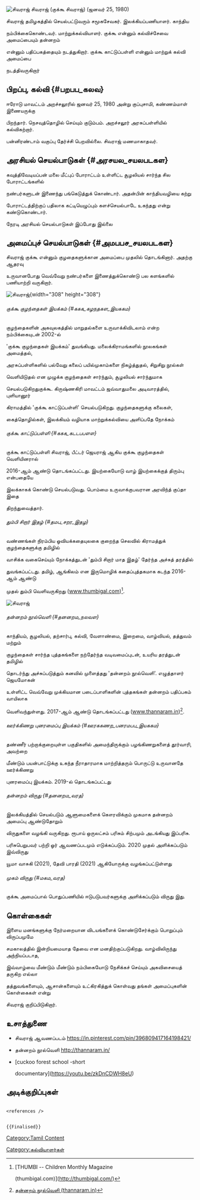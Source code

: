 ![சிவராஜ்](Sivaraj.jpg "சிவராஜ்") சிவராஜ் (குக்கூ சிவராஜ்) (ஜனவர் 25, 1980)
சிவராஜ் தமிழகத்தில் செயல்பட்டுவரும் சமூகசேவகர். இலக்கியப்பணியாளர். காந்திய
நம்பிக்கைகொண்டவர். மாற்றுக்கல்வியாளர். குக்கூ என்னும் கல்விச்சேவை அமைப்பையும் தன்னறம்
என்னும் பதிப்பகத்தையும் நடத்துகிறார். குக்கூ காட்டுப்பள்ளி என்னும் மாற்றுக் கல்வி அமைப்பை
நடத்திவருகிறார்

## பிறப்பு, கல்வி {#பறபப_கலவ}

ஈரோடு மாவட்டம் அறச்சலூரில் ஜனவர் 25, 1980 அன்று குப்புசாமி, கண்ணம்மாள் இணையருக்கு
பிறந்தார். நெசவுத்தொழில் செய்யும் குடும்பம். அறச்சலூர் அரசுப்பள்ளியில் கல்விகற்றார்.
பன்னிரண்டாம் வகுப்பு தேர்ச்சி பெறவில்லை. சிவராஜ் மணமாகாதவர்.

## அரசியல் செயல்பாடுகள் {#அரசயல_சயலபடகள}

கவுத்திவேடியப்பன் மலை மீட்புப் போராட்டம் உள்ளிட்ட சூழலியல் சார்ந்த சில போராட்டங்களில்
நண்பர்களுடன் இணைந்து பங்கெடுத்துக் கொண்டார். அதன்பின் காந்தியவழியை கற்று
போராட்டத்திற்குப் பதிலாக கட்டியெழுப்பும் களச்செயல்பாடே உகந்தது என்று கண்டுகொண்டார்.
நேரடி அரசியல் செயல்பாடுகள் இப்போது இல்லை

## அமைப்புச் செயல்பாடுகள் {#அமபபச_சயலபடகள}

சிவராஜ் குக்கூ என்னும் குழதைகளுக்கான அமைப்பை முதலில் தொடங்கினார். அதற்கு ஆதரவு
உருவானபோது வெவ்வேறு நண்பர்களை இணைத்துக்கொண்டு பல களங்களில் பணியாற்றி வருகிறார்.
![சிவராஜ்](சிவராஜ்2.jpg "சிவராஜ்"){width="308" height="308"}

###### குக்கூ குழந்தைகள் இயக்கம் {#ககக_கழநதகள_இயககம}

குழந்தைகளின் அகவுலகத்தில் மாறுதல்களை உருவாக்கிவிடலாம் என்ற நம்பிக்கையுடன் 2002-ல்
\'குக்கூ குழந்தைகள் இயக்கம்' துவங்கியது. மலைக்கிராமங்களில் நூலகங்கள் அமைத்தல்,
அரசுப்பள்ளிகளில் பல்வேறு கலைப் பயில்முகாம்களை நிகழ்த்துதல், சிறுசிறு நூல்கள்
வெளியிடுதல் என முழுக்க குழந்தைகள் சார்ந்தும், சூழலியல் சார்ந்துமாக
செயல்படுகிறதுகுக்கூ. கிருஷ்ணகிரி மாவட்டம் ஜவ்வாதுமலை அடிவாரத்தில், புளியானூர்
கிராமத்தில் \'குக்கூ காட்டுப்பள்ளி' செயல்படுகிறது. குழந்தைகளுக்கு கலைகள்,
கைத்தொழில்கள், இலக்கியம் வழியாக மாற்றுக்கல்வியை அளிப்பதே நோக்கம்

###### குக்கூ காட்டுப்பள்ளி {#ககக_கடடபபளள}

குக்கூ காட்டுப்பள்ளி சிவராஜ், பீட்டர் ஜெயராஜ் ஆகிய குக்கூ குழந்தைகள் வெளியினரால்
2016-ஆம் ஆண்டு தொடங்கப்பட்டது. இயற்கையோடு வாழ் இயற்கைக்குத் திரும்பு என்பதையே
இலக்காகக் கொண்டு செயல்படுவது. பொம்மை உருவாக்குபவரான அரவிந்த் குப்தா இதை
திறந்துவைத்தார்.

###### தும்பி சிறார் இதழ் {#தமப_சறர_இதழ}

வண்ணங்கள் நிரம்பிய ஓவியக்கதையுலகை குறைந்த செலவில் கிராமத்துக் குழந்தைகளுக்கு தமிழில்
வாசிக்க வகைசெய்யும் நோக்கத்துடன் \'தும்பி சிறார் மாத இதழ்' தேர்ந்த அச்சுத் தரத்தில்
துவங்கப்பட்டது. தமிழ், ஆங்கிலம் என இருமொழிக் கதைப்புத்தகமாக கடந்த 2016-ஆம் ஆண்டு
முதல் தும்பி வெளிவருகிறது (www.thumbigal.com)[^1].
![சிவராஜ்](சிவராஜ்3.jpg "சிவராஜ்")

###### தன்னறம் நூல்வெளி {#தனனறம_நலவள}

காந்தியம், சூழலியல், தற்சார்பு, கல்வி, வேளாண்மை, இறைமை, வாழ்வியல், தத்துவம் மற்றும்
குழந்தைகள் சார்ந்த புத்தகங்களை நற்தேர்ந்த வடிவமைப்புடன், உயரிய தரத்துடன் தமிழில்
தொடர்ந்து அச்சுப்படுத்தும் கனவில் முளைத்தது \'தன்னறம் நூல்வெளி'. எழுத்தாளர் ஜெயமோகன்
உள்ளிட்ட வெவ்வேறு முக்கியமான படைப்பாளிகளின் புத்தகங்கள் தன்னறம் பதிப்பகம் வாயிலாக
வெளிவந்துள்ளது. 2017-ஆம் ஆண்டு தொடங்கப்பட்டது (www.thannaram.in)[^2].

###### ஊர்க்கிணறு புனரமைப்பு இயக்கம் {#ஊரககணற_பனரமபப_இயககம}

தண்ணீர் பற்றாக்குறையுள்ள பகுதிகளில் அமைந்திருக்கும் பழங்கிணறுகளைத் தூர்வாரி, அவற்றை
மீண்டும் பயன்பாட்டுக்கு உகந்த நீராதாரமாக மாற்றித்தரும் பொருட்டு உருவானதே ஊர்க்கிணறு
புனரமைப்பு இயக்கம். 2019-ல் தொடங்கப்பட்டது

###### தன்னறம் விருது {#தனனறம_வரத}

இலக்கியத்தில் செயல்படும் ஆளுமைகளைக் கௌரவிக்கும் முகமாக தன்னறம் அமைப்பு ஆண்டுதோறும்
விருதுகளை வழங்கி வருகிறது. ரூபாய் ஒருலட்சம் பரிசும் சிற்பமும் அடங்கியது இப்பரிசு.
பரிசுபெறுபவர் பற்றி ஓர் ஆவணப்படமும் எடுக்கப்படும். 2020 முதல் அளிக்கப்படும் இவ்விருது
யூமா வாசுகி (2021), தேவி பாரதி (2021) ஆகியோருக்கு வழங்கப்பட்டுள்ளது

###### முகம் விருது {#மகம_வரத}

குக்கூ அமைப்பால் பொதுப்பணியில் ஈடுபடுபவர்களுக்கு அளிக்கப்படும் விருது இது.

## கொள்கைகள்

இளைய மனங்களுக்கு நேர்மறையான விடயங்களைக் கொண்டுசேர்க்கும் பொறுப்பும் விருப்பமுமே
சமகாலத்தில் இன்றியமையாத தேவை என மனதிற்குப்படுகிறது. வாழ்விலிருந்து அந்நியப்படாத,
இவ்வாழ்வை மீண்டும் மீண்டும் நம்பிகையோடு நேசிக்கச் செய்யும் அகவிசையைத் தருகிற எல்லா
தத்துவங்களையும், ஆசான்களையும் உட்கிரகித்துக் கொள்வது தங்கள் அமைப்புகளின் கொள்கைகள் என்று
சிவராஜ் குறிப்பிடுகிறார்.

## உசாத்துணை

-   சிவராஜ் ஆவணப்படம் <https://in.pinterest.com/pin/396809417164198421/>
-   தன்னறம் நூல்வெளி <http://thannaram.in/>
-   [cuckoo forest school -short
    documentary](https://youtu.be/zkDnCDWH8eU)

## அடிக்குறிப்புகள்

```{=html}
<references />
```
```{=mediawiki}
{{Finalised}}
```
[Category:Tamil Content](Category:Tamil_Content "wikilink")
[Category:கல்வியாளர்கள்](Category:கல்வியாளர்கள் "wikilink")

[^1]: [THUMBI -- Children Monthly Magazine
    (thumbigal.com)](http://thumbigal.com/)

[^2]: [தன்னறம் நூல்வெளி (thannaram.in)](http://thannaram.in/)
